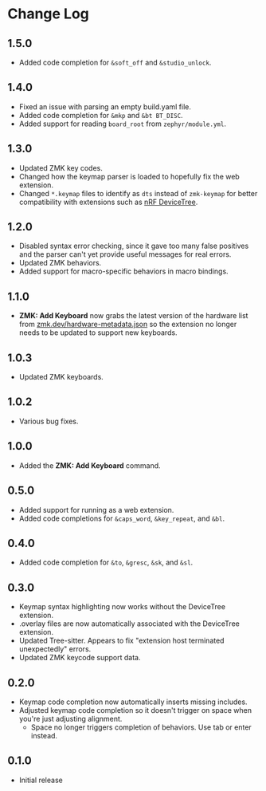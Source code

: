 # Change Log

## 1.5.0

-   Added code completion for `&soft_off` and `&studio_unlock`.

## 1.4.0

-   Fixed an issue with parsing an empty build.yaml file.
-   Added code completion for `&mkp` and `&bt BT_DISC`.
-   Added support for reading `board_root` from `zephyr/module.yml`.

## 1.3.0

-   Updated ZMK key codes.
-   Changed how the keymap parser is loaded to hopefully fix the web extension.
-   Changed `*.keymap` files to identify as `dts` instead of `zmk-keymap` for better compatibility with extensions such as [nRF DeviceTree](https://marketplace.visualstudio.com/items?itemName=nordic-semiconductor.nrf-devicetree).

## 1.2.0

-   Disabled syntax error checking, since it gave too many false positives and the parser can't yet provide useful messages for real errors.
-   Updated ZMK behaviors.
-   Added support for macro-specific behaviors in macro bindings.

## 1.1.0

-   **ZMK: Add Keyboard** now grabs the latest version of the hardware list from
    [zmk.dev/hardware-metadata.json](https://zmk.dev/hardware-metadata.json)
    so the extension no longer needs to be updated to support new keyboards.

## 1.0.3

-   Updated ZMK keyboards.

## 1.0.2

-   Various bug fixes.

## 1.0.0

-   Added the **ZMK: Add Keyboard** command.

## 0.5.0

-   Added support for running as a web extension.
-   Added code completions for `&caps_word`, `&key_repeat`, and `&bl`.

## 0.4.0

-   Added code completion for `&to`, `&gresc`, `&sk`, and `&sl`.

## 0.3.0

-   Keymap syntax highlighting now works without the DeviceTree extension.
-   .overlay files are now automatically associated with the DeviceTree extension.
-   Updated Tree-sitter. Appears to fix "extension host terminated unexpectedly" errors.
-   Updated ZMK keycode support data.

## 0.2.0

-   Keymap code completion now automatically inserts missing includes.
-   Adjusted keymap code completion so it doesn't trigger on space when you're just adjusting alignment.
    -   Space no longer triggers completion of behaviors. Use tab or enter instead.

## 0.1.0

-   Initial release
